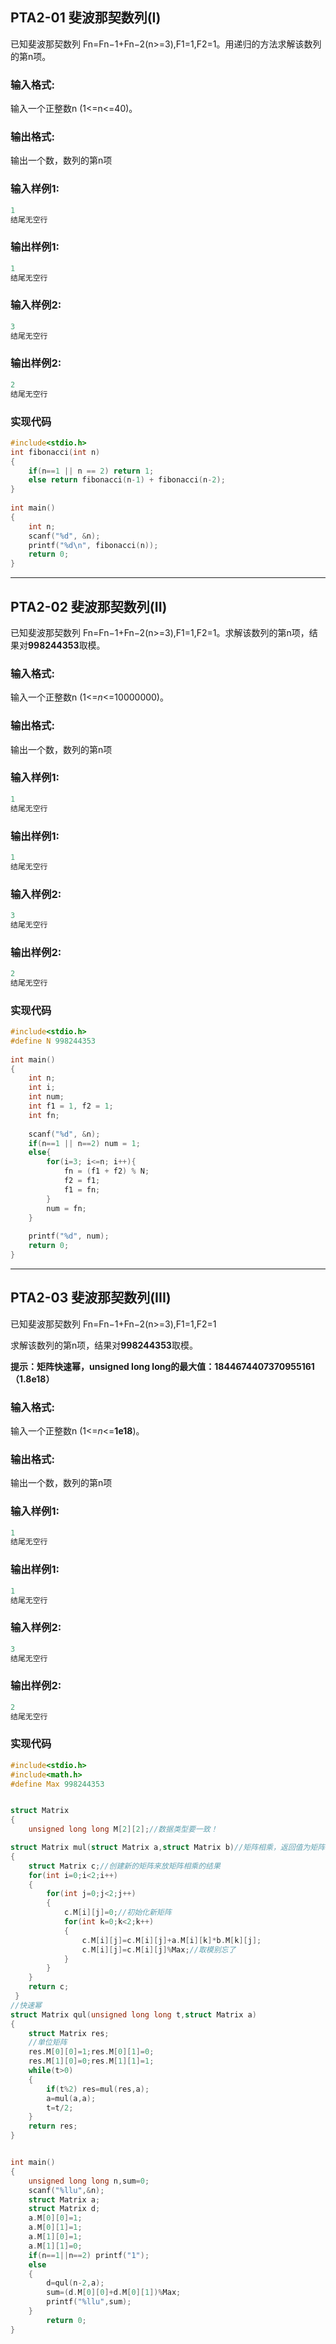 ## PTA2-01 斐波那契数列(I)

已知斐波那契数列 Fn​=Fn−1​+Fn−2​(n>=3),F1​=1,F2​=1。用递归的方法求解该数列的第n项。

### 输入格式:
输入一个正整数n (1<=n<=40)。

### 输出格式:
输出一个数，数列的第n项

### 输入样例1:
```c
1
结尾无空行
```
### 输出样例1:
```c
1
结尾无空行
```
### 输入样例2:
```c
3
结尾无空行
```
### 输出样例2:
```c
2
结尾无空行
```
### 实现代码
```c
#include<stdio.h>
int fibonacci(int n)
{
    if(n==1 || n == 2) return 1;
    else return fibonacci(n-1) + fibonacci(n-2);
}
 
int main()
{
    int n;
    scanf("%d", &n);
    printf("%d\n", fibonacci(n));
    return 0;
}
```

-----

## PTA2-02 斐波那契数列(II)

已知斐波那契数列 Fn=Fn−1+Fn−2(n>=3),F1=1,F2=1。求解该数列的第n项，结果对**998244353**取模。

### 输入格式:

输入一个正整数n (1<=*n*<=10000000)。

### 输出格式:

输出一个数，数列的第n项

### 输入样例1:

```c
1
结尾无空行
```

### 输出样例1:

```c
1
结尾无空行
```

### 输入样例2:

```c
3
结尾无空行
```

### 输出样例2:

```c
2
结尾无空行
```

### 实现代码

```c
#include<stdio.h>
#define N 998244353
 
int main()
{
    int n;
    int i;
    int num;
    int f1 = 1, f2 = 1;
    int fn;
 
    scanf("%d", &n);
    if(n==1 || n==2) num = 1;
    else{
        for(i=3; i<=n; i++){
            fn = (f1 + f2) % N;
            f2 = f1;
            f1 = fn;
        }
        num = fn;
    }
    
    printf("%d", num);
    return 0;
}
```

-----

## PTA2-03 斐波那契数列(III)

已知斐波那契数列 Fn=Fn−1+Fn−2(n>=3),F1=1,F2=1

求解该数列的第n项，结果对**998244353**取模。

**提示：矩阵快速幂，unsigned long long的最大值：1844674407370955161（1.8e18）**

### 输入格式:

输入一个正整数n (1<=*n*<=**1e18**)。

### 输出格式:

输出一个数，数列的第n项

### 输入样例1:

```c
1
结尾无空行
```

### 输出样例1:

```c
1
结尾无空行
```

### 输入样例2:

```c
3
结尾无空行
```

### 输出样例2:

```c
2
结尾无空行
```

### 实现代码

```c
#include<stdio.h>
#include<math.h>
#define Max 998244353


struct Matrix
{
	unsigned long long M[2][2];//数据类型要一致！

struct Matrix mul(struct Matrix a,struct Matrix b)//矩阵相乘，返回值为矩阵 
{
	struct Matrix c;//创建新的矩阵来放矩阵相乘的结果 
	for(int i=0;i<2;i++)
	{
		for(int j=0;j<2;j++)
		{
			c.M[i][j]=0;//初始化新矩阵
			for(int k=0;k<2;k++)
			{
				c.M[i][j]=c.M[i][j]+a.M[i][k]*b.M[k][j];
				c.M[i][j]=c.M[i][j]%Max;//取模别忘了
			}
		}
	}
	return c;
 } 
//快速幂
struct Matrix qul(unsigned long long t,struct Matrix a) 
{
	struct Matrix res;
	//单位矩阵 
	res.M[0][0]=1;res.M[0][1]=0;
	res.M[1][0]=0;res.M[1][1]=1;
	while(t>0)
	{
		if(t%2) res=mul(res,a);
		a=mul(a,a);
		t=t/2;
	}
	return res;
}


int main()
{
	unsigned long long n,sum=0;
	scanf("%llu",&n);
	struct Matrix a;
    struct Matrix d;
	a.M[0][0]=1;
	a.M[0][1]=1;
	a.M[1][0]=1;
	a.M[1][1]=0;
	if(n==1||n==2) printf("1");
	else
	{
		d=qul(n-2,a);
		sum=(d.M[0][0]+d.M[0][1])%Max;
		printf("%llu",sum);
	}
		return 0;
}



```

